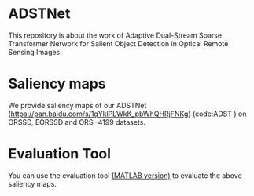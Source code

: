 # ADSTNet
This repository is about the work of Adaptive Dual-Stream Sparse Transformer Network for Salient Object Detection in Optical Remote Sensing Images. 


# Saliency maps
We provide saliency maps of our ADSTNet (https://pan.baidu.com/s/1qYklPLWkK_pbWhQHRjFNKg) (code:ADST ) on ORSSD, EORSSD and ORSI-4199 datasets.

# Evaluation Tool
You can use the evaluation tool [(MATLAB version)](https://github.com/MathLee/MatlabEvaluationTools) to evaluate the above saliency maps.

